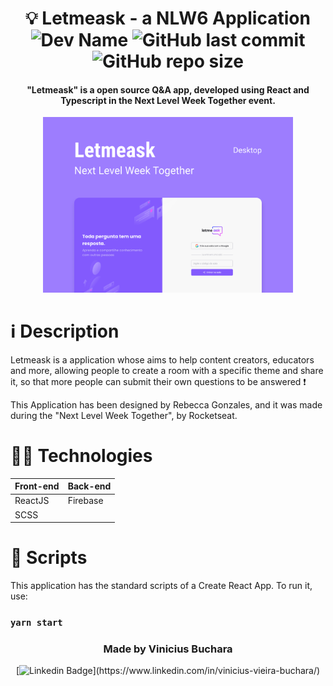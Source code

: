 <h1 align="center">
	💡 Letmeask - a NLW6 Application<br>
	<img  alt="Dev Name"  src="https://img.shields.io/badge/Developer-Vinicius%20Buchara-blueviolet">
	<img  alt="GitHub last commit"  src="https://img.shields.io/github/last-commit/vbuchara/letmeask-nlwproject?color=blueviolet&label=Last%20Commit">
	<img  alt="GitHub repo size"  src="https://img.shields.io/github/repo-size/vbuchara/letmeask-nlwproject?color=blueviolet&label=Repository%20Size">
</h1>

<h4  align="center">
	"Letmeask" is a open source Q&A app, developed using React and Typescript in the Next Level Week Together event.
</h4>

<div  align="center">
  <img  alt="Letmeask image" width="400" src="src/assets/images/letmeask.png">
</div>

# ℹ️ Description

Letmeask is a application whose aims to help content creators, educators and more, allowing people to create a room with a specific theme and share it, so that more people can submit their own questions to be answered ❗  

This Application has been designed by Rebecca Gonzales, and it was made during the "Next Level Week Together", by Rocketseat.  

# 👩‍💻 Technologies

| Front-end | Back-end |
|--|--|
|ReactJS| Firebase |
|SCSS|  |

# 📜 Scripts

This application has the standard scripts of a Create React App. To run it, use:

### `yarn start`

<h3 align="center">
Made by Vinicius Buchara
</h3>

<div align="center">
[<img src="https://img.shields.io/badge/LinkedIn-0077B5?style=for-the-badge&logo=linkedin&logoColor=white" alt="Linkedin Badge"/>](https://www.linkedin.com/in/vinicius-vieira-buchara/)
</div>
